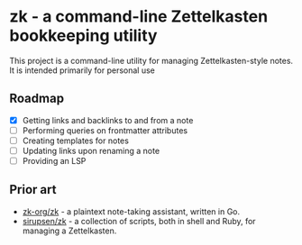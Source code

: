 # zk - a command-line Zettelkasten bookkeeping utility

This project is a command-line utility for managing Zettelkasten-style notes. It is intended primarily for personal use

## Roadmap

- [x] Getting links and backlinks to and from a note
- [ ] Performing queries on frontmatter attributes
- [ ] Creating templates for notes
- [ ] Updating links upon renaming a note
- [ ] Providing an LSP

## Prior art

- [zk-org/zk](https://github.com/zk-org/zk) - a plaintext note-taking assistant, written in Go.
- [sirupsen/zk](https://github.com/sirupsen/zk) - a collection of scripts, both in shell and Ruby, for managing a Zettelkasten.
